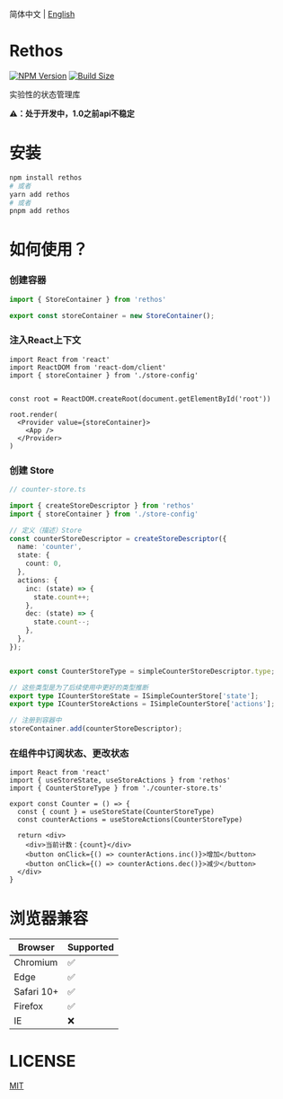 简体中文 | [English](https://github.com/Basaltic/rethos/blob/main/README.en.md)

# Rethos 

[![NPM Version](https://img.shields.io/npm/v/rethos?style=flat&colorA=brightgreen&colorB=lightgrey)](https://www.npmjs.com/package/rethos)
[![Build Size](https://img.shields.io/bundlephobia/minzip/rethos?label=bundle%20size&style=flat&colorA=brightgreen&colorB=lightgrey)](https://bundlephobia.com/package/rethos)

实验性的状态管理库



**⚠️：处于开发中，1.0之前api不稳定**

# 安装

```bash
npm install rethos 
# 或者 
yarn add rethos 
# 或者
pnpm add rethos
```

# 如何使用？

### 创建容器

```typescript
import { StoreContainer } from 'rethos'

export const storeContainer = new StoreContainer();

```

### 注入React上下文

```tsx
import React from 'react'
import ReactDOM from 'react-dom/client'
import { storeContainer } from './store-config'


const root = ReactDOM.createRoot(document.getElementById('root'))

root.render(
  <Provider value={storeContainer}>
    <App />
  </Provider>
)
```

### 创建 Store

```ts
// counter-store.ts

import { createStoreDescriptor } from 'rethos'
import { storeContainer } from './store-config'

// 定义（描述）Store
const counterStoreDescriptor = createStoreDescriptor({
  name: 'counter',
  state: {
    count: 0,
  },
  actions: {
    inc: (state) => {
      state.count++;
    },
    dec: (state) => {
      state.count--;
    },
  },
});


export const CounterStoreType = simpleCounterStoreDescriptor.type;

// 这些类型是为了后续使用中更好的类型推断
export type ICounterStoreState = ISimpleCounterStore['state'];
export type ICounterStoreActions = ISimpleCounterStore['actions'];

// 注册到容器中
storeContainer.add(counterStoreDescriptor);

```

### 在组件中订阅状态、更改状态
```tsx
import React from 'react'
import { useStoreState, useStoreActions } from 'rethos'
import { CounterStoreType } from './counter-store.ts'

export const Counter = () => {
  const { count } = useStoreState(CounterStoreType)
  const counterActions = useStoreActions(CounterStoreType)

  return <div>
    <div>当前计数：{count}</div>
    <button onClick={() => counterActions.inc()}>增加</button>
    <button onClick={() => counterActions.dec()}>减少</button>
  </div>
}

```


# 浏览器兼容

| Browser | Supported |
|--|--|
| Chromium | ✅ |
| Edge | ✅ |
| Safari 10+ | ✅ |
| Firefox | ✅ |
| IE | ❌ |

# LICENSE

[MIT](https://github.com/Basaltic/rethos/blob/main/LICENSE)
